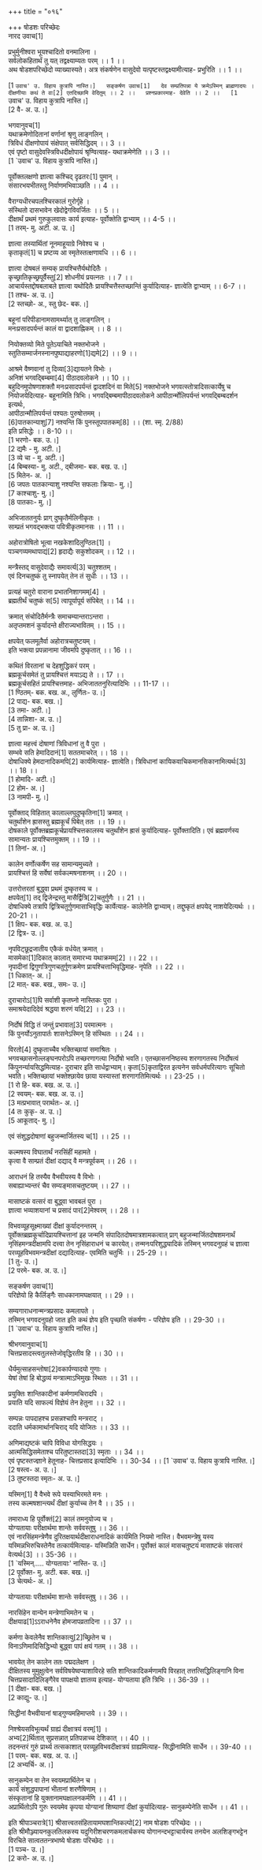 +++
title = "०१६"

+++
षोडशः परिच्छेदः  
नारद उवाच[1]  
  
प्रभुर्मुनीश्वरा भूयश्चादितो वनमालिना ।  
सर्वलोकहितार्थं तु यत् तद्वक्ष्याम्यतः परम् ।। 1 ।।  
अथ षोडशपरिच्छेदो व्याख्यास्यते। अत्र संकर्षणेन वासुदेवो यत्पृष्टस्तद्वक्ष्यामीत्याह- प्रभुरिति ।। 1 ।।  
  
[1 `उवाच' उ. विहाय कुत्रापि नास्ति।]  
सङ्कर्षण उवाच[1]  
देव सम्प्रतिपन्ना ये क्रमेऽस्मिन् ब्राह्मणादयः ।  
दीक्षणीयाः कथं ते वा[2] एतदिच्छामि वेदितुम् ।। 2 ।।  
प्रश्नप्रकारमाह- देवेति ।। 2 ।।  
[1 `उवाच' उ. विहाय कुत्रापि नास्ति।]  
[2 वै- अ. उ.।]  
  
भगवानुवच[1]  
यथाक्रमेणोदितानां वर्णानां श्रृणु लाङ्गलिन् ।  
त्रिविधं दीक्षणोपायं संक्षेपात् सर्वसिद्धिदम् ।। 3 ।।  
एवं पृष्टो वासुदेवस्त्रिविधदीक्षोपायं श्रृण्वित्याह- यथाक्रमेणेति ।। 3 ।।  
[1 `उवाच' उ. विहाय कुत्रापि नास्ति।]  
  
पूर्वोक्तलक्षणो ज्ञात्वा कश्चिद् दृढतरः[1] पुमान् ।  
संसारभयभीतस्तु निर्वाणमभिवाञ्छति ।। 4 ।।  
  
वैराग्यधीरचपलश्चिरकालं गुरोर्गृहे ।  
संस्थितो दासभावेन खेदोद्वेगविवर्जितः ।। 5 ।।  
दीक्षार्थं प्रथमं गुरुकुलवासः कार्य इत्याह- पूर्वोक्तेति द्वाभ्याम् ।। 4-5 ।।  
[1 तरम्- मु. अटी. अ. उ.।]  
  
ज्ञात्वा तस्यार्थितां नूनमाहूयाग्रे निवेश्य च ।  
कृताकृतं[1] च प्रष्टव्य आ स्मृतेस्तत्क्षणावधि ।। 6 ।।  
  
ज्ञात्वा दोषबलं सम्यक् प्रायश्चित्तैर्यथोदितैः ।  
कृच्छ्रातिकृच्छ्रपूर्वैस्तु[2] शोधनीयं प्रयत्नतः ।। 7 ।।  
आचार्यस्तद्दोषबलाबले ज्ञात्वा यथोदितैः प्रायश्चित्तैस्तच्छान्तिं कुर्यादित्याह- ज्ञात्वेति द्वाभ्याम् ।। 6-7 ।।  
[1 तश्च- अ. उ.।]  
[2 स्तच्छो- अ., स्तु छेद- बक.।]  
  
बहूनां परिपीडानामसामर्थ्यात् तु लाङ्गलिन् ।  
मनःप्रसादपर्यन्तं कालं वा द्वादशाह्निकम् ।। 8 ।।  
  
नियोक्तव्यो मिते पूतेऽयाचिते नक्तभोजने ।  
स्तुतिसम्मार्जनस्नानपुष्पाद्याहरणो[1]द्यमे[2] ।। 9 ।।  
  
आश्रमे वैष्णवानां तु दिव्या[3]द्यायतने विभोः ।  
अनिशं भगवद्बिम्बमा[4] पीठादवलोकने ।। 10 ।।  
बहुदिनमुपोषणाशक्तौ मनःप्रसादपर्यन्तं द्वादशदिनं वा मिते[5] नक्तभोजने भगवत्स्तोत्रादिसत्कार्येषु च नियोजयेदित्याह- बहूनामिति त्रिभिः। भगवद्बिम्बमापीठादवलोकने आपीठार्न्मोलिपर्यन्तं भगवद्बिम्बदर्शन इत्यर्थः,  
आपीठान्मौलिपर्यन्तं पश्यतः पुरुषोत्तमम् ।  
[6]पातकान्याशु[7] नश्यन्ति किं पुनस्तूपपातकम्[8] ।। (शा. स्मृ. 2/88)  
इति प्रसिद्धेः ।। 8-10 ।।  
[1 भरणो- बक. उ.।]  
[2 द्यमैः - मु. अटी.।]  
[3 व्ये चा - मु. अटी.।]  
[4 बिम्बस्या- मु. अटी., द्बीजमा- बक. बख. उ.।]  
[5 मितेन- अ. ।]  
[6 जपतः पातकान्याशु नश्यन्ति सफलाः क्रियाः- मु.।]  
[7 काश्चाशु- मु.।]  
[8 पातकाः- मु.।]  
  
अभिजाततनुर्यः प्राग् दुष्कृतैर्मलिनीकृतः ।  
साम्प्रतं भगवद्भक्त्या पवित्रीकृतमानसः ।। 11 ।।  
  
अहोरात्रोषितो भूत्वा नखकेशादिलुण्ठितः[1] ।  
पञ्चगव्यमथापाद्यं[2] हृदाद्यैः सकुशोदकम् ।। 12 ।।  
  
मन्त्रैस्तद् वासुदेवाद्यैः समावर्त्य[3] चतुश्शतम् ।  
एवं दिनचतुष्कं तु स्नापयेत् तेन तं सुधीः ।। 13 ।।  
  
प्रत्यहं चतुरो वाराना प्रभातनिशागमम्[4] ।  
ब्रह्मतीर्थं चतुष्कं स[5] त्वापूर्यापूर्य संपिबेत् ।। 14 ।।  
  
क्रमात् संचोदितैर्मन्त्रैः समाचम्यान्तराऽन्तरा ।  
अतृप्तमशनं कुर्यादन्ते क्षीराज्यभावितम् ।। 15 ।।  
  
क्षपयेत् फलमूलैर्वा अहोरात्रचतुष्टयम् ।  
इति भक्त्या प्रपन्नानामा जीवमपि दुष्कृतात् ।। 16 ।।  
  
कथितं विरतानां च देहशुद्धिकरं परम् ।  
ब्रह्मकूर्चसमेतं तु प्रायश्चित्तं मयाऽद्य ते ।। 17 ।।  
ब्रह्मकूर्चसहितं प्रायश्चित्तमाह- अभिजाततनुरित्यादिभिः ।। 11-17 ।।  
[1 ण्ठितम्- बक. बख. अ., लुर्णितः- उ.।]  
[2 पाद्य- बक. बख.।]  
[3 तमा- अटी.।]  
[4 तान्निशा- अ. उ.।]  
[5 तु प्रा- अ. उ.।]  
  
ज्ञात्वा महत्त्वं दोषाणां त्रिविधानां तु वै पुरा ।  
सम्भवे सति हेमादिदानं[1] सततमाचरेत् ।। 18 ।।  
दोषाधिक्ये हेमदानादिकमपि[2] कार्यमित्याह- ज्ञात्वेति। त्रिविधानां कायिकवाचिकमानसिकानामित्यर्थः[3] ।। 18 ।।  
[1 होमादि- अटी.।]  
[2 होम- अ.।]  
[3 नामपी- मु.।]  
  
पूर्वोक्ताद् विहितात् कालाल्लघुदुष्कृतिना[1] क्रमात् ।  
चतुर्थांशेन ह्रासस्तु ब्रह्मकूर्चं पिबेत् ततः ।। 19 ।।  
दोषकाले पूर्वोक्तब्रह्मकूर्चप्रायश्चित्तकालस्य चतुर्थांशेन ह्रासं कुर्यादित्याह- पूर्वोक्तादिति। एवं ब्रह्मवर्णस्य सामान्यतः प्रायश्चित्तमुक्तम् ।। 19 ।।  
[1 तिनां- अ.।]  
  
कालेन वर्णोत्कर्षेण सह सामान्यमुच्यते ।  
प्रायश्चित्तं हि सर्वेषां सर्वकल्मषनाशनम् ।। 20 ।।  
  
उत्तरोत्तरतां बुद्ध्वा प्रथमं दुष्कृतस्य च ।  
क्षपयेत्[1] तद् द्विजेन्द्रस्तु मासैर्द्वित्रि[2]चतुर्गुणैः ।। 21 ।।  
दोषाधिक्ये तत्रापि द्वित्रिचतुर्गुणमासाभिवृद्धिः कार्येत्याह- कालेनेति द्वाभ्याम्। तद्दुष्कृतं क्षपयेद् नाशयेदित्यर्थः ।। 20-21 ।।  
[1 क्षिप- बक. बख. अ. उ.]  
[2 द्वित्र- उ.।]  
  
नृपविट्छूद्रजातीय एकैकं वर्धयेत् क्रमात् ।  
मासमेका[1]दिकात् कालात् समारभ्य यथाक्रमम्[2] ।। 22 ।।  
नृपादीनां द्विगुणत्रिगुणचतुर्गुणक्रमेण प्रायश्चित्ताभिवृद्धिमाह- नृपेति ।। 22 ।।  
[1 धिकात्- अ.।]  
[2 मात्- बक. बख., समः- उ.।]  
  
दुराचारोऽ[1]पि सर्वाशी कृतघ्नो नास्तिकः पुरा ।  
समाश्रयेदादिदेवं श्रद्धया शरणं यदि[2] ।। 23 ।।  
  
निर्दोषं विद्धि तं जन्तुं प्रभावात्[3] परमात्मनः ।  
किं पुनर्योऽनुतापार्तः शासनेऽस्मिन् हि संस्थितः ।। 24 ।।  
  
विरतो[4] दुष्कृताच्चैव भक्तिच्छायां समाश्रितः ।  
भगवच्छासनोल्लङ्घनपरोऽपि तच्छरणागत्या निर्दोषो भवति। एतच्छासननिष्ठस्य शरणागतस्य निर्दोषत्वं किंपुनर्न्यायसिद्धमित्याह- दुराचार इति सार्धद्वाभ्याम्। कृता[5]कृताद्विरत इत्यनेन सर्वधर्मपरित्यागः सूचितो भवति। भक्तिच्छायां भक्तेश्छायेव छाया यस्यास्तां शरणागतिमित्यर्थः ।। 23-25 ।।  
[1 रो हि- बक. बख. अ. उ.।]  
[2 स्वयम्- बक. बख. अ. उ.।]  
[3 मत्प्रभावात् परार्थतः- अ.।]  
[4 तः कुकृ- अ. उ.।]  
[5 आकूताद्- मु.।]  
  
एवं संशुद्धदोषाणां बहुजन्मार्जितस्य च[1] ।। 25 ।।  
  
कल्मषस्य विघातार्थं नरसिंहीं महामते ।  
कृत्वा वै साम्प्रतं दीक्षां दद्याद् वै मन्त्रपूर्वकम् ।। 26 ।।  
  
आराधनं हि तस्यैव वैभवीयस्य वै विभोः ।  
सबाह्याभ्यन्तरं चैव सम्यङ्मासचतुष्टयम् ।। 27 ।।  
  
मासाष्टकं वत्सरं वा बुद्ध्वा भावबलं पुरा ।  
ज्ञात्वा भव्याशयानां च प्रसादं पार[2]मेश्वरम् ।। 28 ।।  
  
विभवव्यूहसूक्ष्माख्यां दीक्षां कुर्यादनन्तरम् ।  
पूर्वोक्तब्रह्मकूर्चादिप्रायश्चित्तानां इह जन्मनि संपादितदोषमात्रशामकत्वात् प्राग् बहुजन्मार्जितदोषशमनार्थं नृसिंहमन्त्रदीक्षामपि दत्त्वा तेन नृसिंहाराधनं च कारयेत्। तन्मनःपरिशुद्ध्यादिकं तस्मिन् भगवदनुग्रहं च ज्ञात्वा परव्यूहविभवमन्त्रदीक्षां दद्यादित्याह- एवमिति चतुर्भिः ।। 25-29 ।।  
[1 तु- उ.।]  
[2 परमे- बक. अ. उ.।]  
  
सङ्कर्षण उवाच[1]  
परिज्ञेयो हि कैर्लिङ्गैः साधकानामघक्षयात् ।। 29 ।।  
  
सम्यगाराधनान्मन्त्रप्रसादः कमलापते ।  
तस्मिन् भगवदनुग्रहो जात इति कथं ज्ञेय इति पृच्छति संकर्षणः - परिज्ञेय इति ।। 29-30 ।।  
[1 `उवाच' उ. विहाय कुत्रापि नास्ति।]  
  
श्रीभगवानुवाच[1]  
चित्तप्रसादस्त्वतुलस्तेजोवृद्धिरतीव हि ।। 30 ।।  
  
धैर्यमुत्साहसन्तोषा[2]वकार्पण्यादयो गुणाः ।  
येषां तेषां हि बोद्धव्यं मन्त्रात्माऽभिमुखः स्थितः ।। 31 ।।  
  
प्रयुक्तिः शान्तिकादीनां कर्मणामचिरादपि ।  
प्रयाति यदि साफल्यं विज्ञेयं तेन हेतुना ।। 32 ।।  
  
सम्पन्नः पापदाहश्च प्रसन्नश्चापि मन्त्रराट् ।  
ददाति धर्मकामार्थानचिराद् यदि योजितः ।। 33 ।।  
  
अणिमाद्यष्टकं चापि विविधा योगसिद्धयः ।  
आत्मसिद्धिसमेताश्च परितुष्टास्तदा[3] स्मृताः ।। 34 ।।  
एवं पृष्टस्तज्ज्ञाने हेतूनाह- चित्तप्रसाद इत्यादिभिः ।। 30-34 ।। [1 `उवाच' उ. विहाय कुत्रापि नास्ति.।]  
[2 षस्त्व- अ. उ.।]  
[3 तुष्टस्तदा स्मृतः- अ. उ.।]  
  
यस्मिन्[1] वै वैभवे रूपे यस्याभिरमते मनः ।  
तस्य कल्मषशान्त्यर्थं दीक्षां कुर्याच्च तेन वै ।। 35 ।।  
  
तमाराध्य हि पूर्वोक्तं[2] कालं तमनुयोज्य च ।  
योग्यतायाः परीक्षार्थमा शान्तेः सर्ववस्तुषु ।। 36 ।।  
एवं नारसिंहमन्त्रेणैव दुरितक्षयार्थदीक्षाराधनादिकं कार्यमिति नियमो नास्ति। वैभवमन्त्रेषु यस्य यस्मिन्नभिरुचिस्तेनैव तत्कार्यमित्याह- यस्मिन्निति सार्धेन। पूर्वोक्तं कालं मासचतुष्टयं मासाष्टकं संवत्सरं वेत्यर्थः[3] ।। 35-36 ।।  
[1 `यस्मिन्..... योग्यतायाः' नास्ति- उ.।]  
[2 पूर्वोक्त- मु. अटी. बक. बख.।]  
[3 चेत्यर्थः- अ.।]  
  
योग्यतायाः परीक्षार्थमा शान्तेः सर्ववस्तुषु ।। 36 ।।  
  
नारसिंहेन वान्येन मन्त्रेणाभिमतेन च ।  
दीक्षयाढ[1]ऽऽराधनेनैव होमजापव्रतादिना ।। 37 ।।  
  
कर्मणा केवलेनैव शान्तिकात्यु[2]च्छ्रितेन च ।  
विनाऽणिमादिसिद्धिभ्यो बुद्ध्वा पापं क्षयं गतम् ।। 38 ।।  
  
भावयेत् तेन कालेन ततः पद्मदलेक्षण ।  
दीक्षितस्य मुमुक्षुत्वेन सर्वविषयेष्वप्याशाविरहे सति शान्तिकादिकर्मणामपि विरहात् तत्तत्सिद्धिलिङ्गानि विना चित्तप्रसादादिलिङ्गैरेव पापक्षयो ज्ञातव्य इत्याह- योग्यताया इति त्रिभिः ।। 36-39 ।।  
[1 दीक्षा- बक. बख.।]  
[2 काद्यु- उ.।]  
  
सिद्धीनां वैभवीयानां षाड्गुण्यमहिमाप्तये ।। 39 ।।  
  
निश्श्रेयसविभूत्यर्थं ग्राह्यं दीक्षात्रयं वरम्[1] ।  
अभ्य[2]र्थितात् सुप्रसन्नात् प्रतिपन्नाच्च देशिकात् ।। 40 ।।  
तदनन्तरं गुरुं प्रार्थ्य तत्सकाशात् परव्यूहविभवदीक्षात्रयं ग्राह्यमित्याह- सिद्धीनामिति सार्धेन ।। 39-40 ।।  
[1 परम्- बक. बख. अ. उ.।]  
[2 अभ्यर्चि- अ.।]  
  
सानुकम्पेन वा तेन स्वयमप्रार्थितेन च ।  
कार्यं संशुद्धपापानां भीतानां शरणैषिणाम् ।।  
संस्कृतानां हि युक्तानामघक्षालनकर्मणि ।। 41 ।।  
अप्रार्थितोऽपि गुरुः स्वयमेव कृपया योग्यानां शिष्याणां दीक्षां कुर्यादित्याह- सानुकम्पेनेति सार्धेन ।। 41 ।।  
  
इति श्रीपाञ्चरात्रे[1] श्रीसात्त्वतसंहितायामघशान्तिकल्पो[2] नाम षोडशः परिच्छेदः ।।  
इति श्रीमौञ्ज्यायनकुलतिलकस्य यदुगिरीशचरणकमलार्चकस्य योगानन्दभट्टाचार्यस्य तनयेन अलशिङ्गभट्टेन विरचिते सात्वततन्त्रभाष्ये षोडशः परिच्छेदः ।।  
[1 पञ्च- उ.।]  
[2 करो- अ. उ.।]
